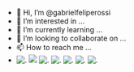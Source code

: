 - 👋 Hi, I’m @gabrielfeliperossi
- 👀 I’m interested in ...
- 🌱 I’m currently learning ...
- 💞️ I’m looking to collaborate on ...
- 📫 How to reach me ...
- ![.](https://img.shields.io/badge/Databricks-FF3621?style=for-the-badge&logo=Databricks&logoColor=white)
![](https://static.wikia.nocookie.net/vsbattles/images/e/e5/Dai42bg-cce2a051-b2dc-4cc3-a318-65cf78e88651.png/revision/latest/scale-to-width-down/340?cb=20210322132234)
  ![.](https://img.shields.io/badge/FIFA-B7312F?style=for-the-badge&logo=fifa&logoColor=white)
  ![.](https://img.shields.io/badge/PlayStation-003791?style=for-the-badge&logo=playstation&logoColor=white)
  ![.](https://img.shields.io/badge/Steam-000000?style=for-the-badge&logo=steam&logoColor=white)
  ![.](https://img.shields.io/badge/Xbox-107C10?style=for-the-badge&logo=xbox&logoColor=white)
  ![.](https://img.shields.io/badge/Bootstrap-563D7C?style=for-the-badge&logo=bootstrap&logoColor=white)
